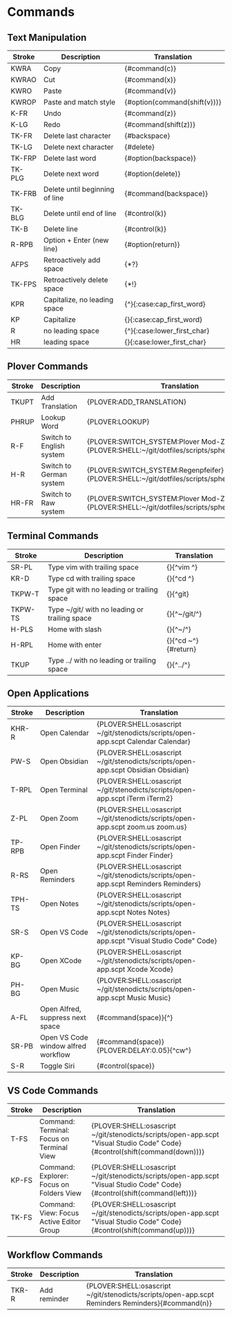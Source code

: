 # Commands

## Text Manipulation

| Stroke | Description                    | Translation                  |
|--------|--------------------------------|------------------------------|
| KWRA   | Copy                           | {#command(c)}                |
| KWRAO  | Cut                            | {#command(x)}                |
| KWRO   | Paste                          | {#command(v)}                |
| KWROP  | Paste and match style          | {#option(command(shift(v)))} |
| K-FR   | Undo                           | {#command(z)}                |
| K-LG   | Redo                           | {#command(shift(z))}         |
| TK-FR  | Delete last character          | {#backspace}                 |
| TK-LG  | Delete next character          | {#delete}                    |
| TK-FRP | Delete last word               | {#option(backspace)}         |
| TK-PLG | Delete next word               | {#option(delete)}            |
| TK-FRB | Delete until beginning of line | {#command(backspace)}        |
| TK-BLG | Delete until end of line       | {#control(k)}                |
| TK-B   | Delete line                    | {#control(k)}                |
| R-RPB  | Option + Enter (new line)      | {#option(return)}            |
| AFPS   | Retroactively add space        | {\*?}                        |
| TK-FPS | Retroactively delete space     | {\*!}                        |
| KPR    | Capitalize, no leading space   | {^}{:case:cap_first_word}    |
| KP     | Capitalize                     | {}{:case:cap_first_word}     |
| R      | no leading space               | {^}{:case:lower_first_char}  |
| HR     | leading space                  | {}{:case:lower_first_char}   |


## Plover Commands

| Stroke | Description                  | Translation                                                                                |
|--------|------------------------------|--------------------------------------------------------------------------------------------|
| TKUPT  | Add Translation              | {PLOVER:ADD_TRANSLATION}                                                                   |
| PHRUP  | Lookup Word                  | {PLOVER:LOOKUP}                                                                            |
| R-F    | Switch to English system     | {PLOVER:SWITCH_SYSTEM:Plover Mod-Z}{PLOVER:SHELL:~/git/dotfiles/scripts/sphero/english.sh} |
| H-R    | Switch to German system      | {PLOVER:SWITCH_SYSTEM:Regenpfeifer}{PLOVER:SHELL:~/git/dotfiles/scripts/sphero/german.sh}  |
| HR-FR  | Switch to Raw system         | {PLOVER:SWITCH_SYSTEM:Plover Mod-Z Raw}{PLOVER:SHELL:~/git/dotfiles/scripts/sphero/raw.sh} |

## Terminal Commands

| Stroke       | Description                                   | Translation               |
|--------------|-----------------------------------------------|---------------------------|
| SR-PL        | Type vim with trailing space                  | {}{^vim ^}                |
| KR-D         | Type cd with trailing space                   | {}{^cd ^}                 |
| TKPW-T       | Type git with no leading or trailing space    | {}{^git}                  |
| TKPW-TS      | Type ~/git/ with no leading or trailing space | {}{^~/git/^}              |
| H-PLS        | Home with slash                               | {}{^~/^}                  |
| H-RPL        | Home with enter                               | {}{^cd ~^}{#return}       |
| TKUP         | Type ../ with no leading or trailing space    | {}{^../^}                 |


## Open Applications

| Stroke | Description                      | Translation                                                                                 |
|--------|----------------------------------|---------------------------------------------------------------------------------------------|
| KHR-R  | Open Calendar                    | {PLOVER:SHELL:osascript ~/git/stenodicts/scripts/open-app.scpt Calendar Calendar}           |
| PW-S   | Open Obsidian                    | {PLOVER:SHELL:osascript ~/git/stenodicts/scripts/open-app.scpt Obsidian Obsidian}           |
| T-RPL  | Open Terminal                    | {PLOVER:SHELL:osascript ~/git/stenodicts/scripts/open-app.scpt iTerm iTerm2}                |
| Z-PL   | Open Zoom                        | {PLOVER:SHELL:osascript ~/git/stenodicts/scripts/open-app.scpt zoom.us zoom.us}             |
| TP-RPB | Open Finder                      | {PLOVER:SHELL:osascript ~/git/stenodicts/scripts/open-app.scpt Finder Finder}               |
| R-RS   | Open Reminders                   | {PLOVER:SHELL:osascript ~/git/stenodicts/scripts/open-app.scpt Reminders Reminders}         |
| TPH-TS | Open Notes                       | {PLOVER:SHELL:osascript ~/git/stenodicts/scripts/open-app.scpt Notes Notes}                 |
| SR-S   | Open VS Code                     | {PLOVER:SHELL:osascript ~/git/stenodicts/scripts/open-app.scpt \"Visual Studio Code\" Code} |
| KP-BG  | Open XCode                       | {PLOVER:SHELL:osascript ~/git/stenodicts/scripts/open-app.scpt Xcode Xcode}                 |
| PH-BG  | Open Music                       | {PLOVER:SHELL:osascript ~/git/stenodicts/scripts/open-app.scpt Music Music}                 |
| A-FL   | Open Alfred, suppress next space | {#command(space)}{^}                                                                        |
| SR-PB   | Open VS Code window alfred workflow | {#command(space)}{PLOVER:DELAY:0.05}{^cw^}                                                                        |
| S-R    | Toggle Siri                      | {#control(space)}                                                                           |


## VS Code Commands

| Stroke | Description                               | Translation                                                                                                                 |
|--------|-------------------------------------------|-----------------------------------------------------------------------------------------------------------------------------|
| T-FS   | Command: Terminal: Focus on Terminal View | {PLOVER:SHELL:osascript ~/git/stenodicts/scripts/open-app.scpt \"Visual Studio Code\" Code}{#control(shift(command(down)))} |
| KP-FS  | Command: Explorer: Focus on Folders View  | {PLOVER:SHELL:osascript ~/git/stenodicts/scripts/open-app.scpt \"Visual Studio Code\" Code}{#control(shift(command(left)))} |
| TK-FS  | Command: View: Focus Active Editor Group  | {PLOVER:SHELL:osascript ~/git/stenodicts/scripts/open-app.scpt \"Visual Studio Code\" Code}{#control(shift(command(up)))}   |

## Workflow Commands

| Stroke | Description  | Translation                                                                                      |
|--------|--------------|--------------------------------------------------------------------------------------------------|
| TKR-R  | Add reminder | {PLOVER:SHELL:osascript ~/git/stenodicts/scripts/open-app.scpt Reminders Reminders}{#command(n)} |
